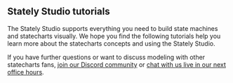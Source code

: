 ## Stately Studio tutorials

The Stately Studio supports everything you need to build state machines and statecharts visually. We hope you find the following tutorials help you learn more about the statecharts concepts and using the Stately Studio. 

If you have further questions or want to discuss modeling with other statecharts fans, [join our Discord community](https://discord.gg/xstate) or [chat with us live in our next office hours](https://youtube.com/c/statelyai).